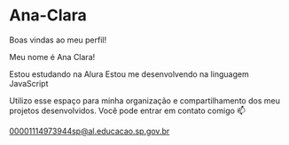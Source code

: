 # Ana-Clara
Boas vindas ao meu perfil!

Meu nome é Ana Clara!

Estou estudando na Alura
Estou me desenvolvendo na linguagem JavaScript

Utilizo esse espaço para minha organização e compartilhamento dos meu projetos desenvolvidos.
Você pode entrar em contato comigo 📫

00001114973944sp@al.educacao.sp.gov.br
